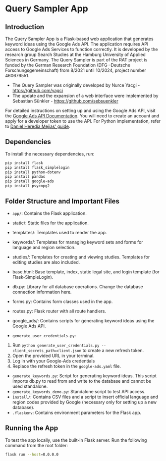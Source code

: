 ﻿# Query Sampler App

## Introduction

The Query Sampler App is a Flask-based web application that generates keyword ideas using the Google Ads API. The application requires API access to Google Ads Services to function correctly. It is developed by the research group Search Studies at the Hamburg University of Applied Sciences in Germany. The Query Sampler is part of the RAT project is funded by the German Research Foundation (DFG –Deutsche Forschungsgemeinschaft) from 8/2021 until 10/2024, project number 460676551.

- The Query Sampler was originally developed by Nurce Yacgi - https://github.com/yagci
- The update and the expansion of a web interface were implemented by Sebastian Sünkler - https://github.com/sebsuenkler

For detailed instructions on setting up and using the Google Ads API, visit the [Google Ads API Documentation](https://developers.google.com/google-ads/api/docs/start?hl=en). You will need to create an account and apply for a developer token to use the API. For Python implementation, refer to [Daniel Heredia Mejias' guide](https://www.danielherediamejias.com/python-keyword-planner-google-ads-api/).

## Dependencies

To install the necessary dependencies, run:

```bash
pip install flask
pip install flask_simplelogin
pip install python-dotenv
pip install pandas
pip install google-ads
pip install psycopg2
```

## Folder Structure and Important Files
- `app/`: Contains the Flask application.

- static/: Static files for the application.
- templates/: Templates used to render the app.
- keywords/: Templates for managing keyword sets and forms for language and region selection.
- studies/: Templates for creating and viewing studies. Templates for editing studies are also included.
- base.html: Base template, index, static legal site, and login template (for Flask-SimpleLogin).
- db.py: Library for all database operations. Change the database connection information here.
- forms.py: Contains form classes used in the app.
- routes.py: Flask router with all route handlers.
- google_ads/: Contains scripts for generating keyword ideas using the Google Ads API.

- `generate_user_credentials.py`:
1. Run `python generate_user_credentials.py --client_secrets_path=client.json` to create a new refresh token.
2. Open the provided URL in your terminal.
3. Log in with your Google-Ads credentials
4. Replace the refresh token in the `google-ads.yaml` file.

- `generate_keywords.py`: Script for generating keyword ideas. This script imports db.py to read from and write to the database and cannot be used standalone.
- `generate_keywords_demo.py`: Standalone script to test API access.
- `install/`: Contains CSV files and a script to insert official language and region codes provided by Google (necessary only for setting up a new database).
- `.flaskenv`: Contains environment parameters for the Flask app.

## Running the App
To test the app locally, use the built-in Flask server. Run the following command from the root folder:

```bash
flask run --host=0.0.0.0
```
